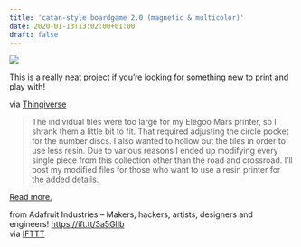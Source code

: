 ```yaml
---
title: 'catan-style boardgame 2.0 (magnetic & multicolor)'
date: 2020-01-13T13:02:00+01:00
draft: false
---
```


[![](https://cdn-blog.adafruit.com/uploads/2020/01/IMG_20200103_162335-588x480.jpg)](https://www.thingiverse.com/make:747704)

This is a really neat project if you’re looking for something new to print and play with!

via [Thingiverse](https://www.thingiverse.com/make:747704)

> The individual tiles were too large for my Elegoo Mars printer, so I shrank them a little bit to fit. That required adjusting the circle pocket for the number discs. I also wanted to hollow out the tiles in order to use less resin. Due to various reasons I ended up modifying every single piece from this collection other than the road and crossroad. I’ll post my modified files for those who want to use a resin printer for the added details.

[Read more.](https://www.thingiverse.com/make:747704)

  
  
from Adafruit Industries – Makers, hackers, artists, designers and engineers! https://ift.tt/3a5GlIb  
via [IFTTT](https://ifttt.com/?ref=da&site=blogger)